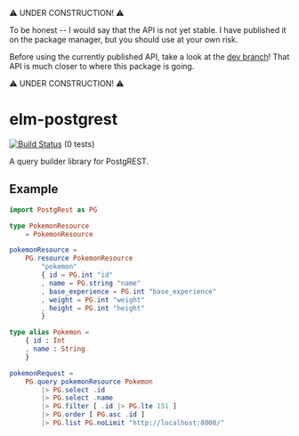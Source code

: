 ⚠️ UNDER CONSTRUCTION! ⚠️ 

To be honest -- I would say that the API is not yet stable. I have published it on the package manager, but you should use at your own risk.

Before using the currently published API, take a look at the [dev branch](https://github.com/john-kelly/elm-postgrest/tree/dev)! That API is much closer to where this package is going.

⚠️ UNDER CONSTRUCTION! ⚠️ 

# elm-postgrest

[![Build Status](https://travis-ci.org/john-kelly/elm-postgrest.svg?branch=master)](https://travis-ci.org/john-kelly/elm-postgrest) (0 tests)

A query builder library for PostgREST.

## Example

```elm
import PostgRest as PG

type PokemonResource
    = PokemonResource

pokemonResource =
    PG.resource PokemonResource
        "pokemon"
        { id = PG.int "id"
        , name = PG.string "name"
        , base_experience = PG.int "base_experience"
        , weight = PG.int "weight"
        , height = PG.int "height"
        }

type alias Pokemon =
    { id : Int
    , name : String
    }

pokemonRequest =
    PG.query pokemonResource Pokemon
        |> PG.select .id
        |> PG.select .name
        |> PG.filter [ .id |> PG.lte 151 ]
        |> PG.order [ PG.asc .id ]
        |> PG.list PG.noLimit "http://localhost:8000/"
```
